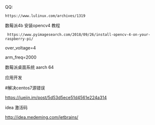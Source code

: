 QQ:

```
https://www.lulinux.com/archives/1319
```

数莓派4b 安装opencv4 教程

```
 https://www.pyimagesearch.com/2018/09/26/install-opencv-4-on-your-raspberry-pi/
```

over_voltage=4

arm_freq=2000

数莓派桌面系统 aarch 64 

应用开发

#解决centos7源错误

https://juejin.im/post/5d53d5ece51d4561e224a314



idea 激活码

http://idea.medeming.com/jetbrains/